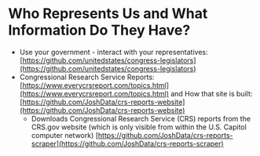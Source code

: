 Who Represents Us and What Information Do They Have?
====================================================

* Use your government - interact with your representatives: [https://github.com/unitedstates/congress-legislators](https://github.com/unitedstates/congress-legislators)  
* Congressional Research Service Reports: [https://www.everycrsreport.com/topics.html](https://www.everycrsreport.com/topics.html) and How that site is built: [https://github.com/JoshData/crs-reports-website](https://github.com/JoshData/crs-reports-website)  
    * Downloads Congressional Research Service (CRS) reports from the CRS.gov website (which is only visible from within the U.S. Capitol computer network) [https://github.com/JoshData/crs-reports-scraper](https://github.com/JoshData/crs-reports-scraper)  

